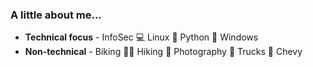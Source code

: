 ### A little about me...

* **Technical focus** - InfoSec 💻 Linux 🐧 Python 🐍 Windows
* **Non-technical** -  Biking 🚴‍♂️ Hiking 🥾 Photography 📸 Trucks 🚚 Chevy
